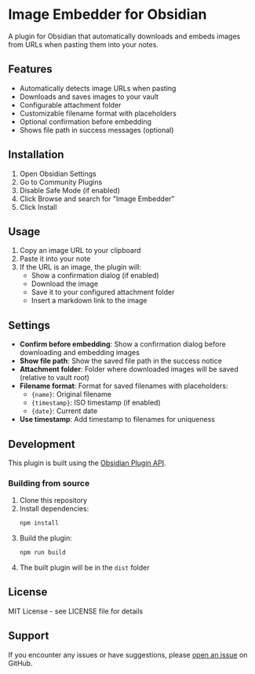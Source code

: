 # Image Embedder for Obsidian

A plugin for Obsidian that automatically downloads and embeds images from URLs when pasting them into your notes.

## Features

- Automatically detects image URLs when pasting
- Downloads and saves images to your vault
- Configurable attachment folder
- Customizable filename format with placeholders
- Optional confirmation before embedding
- Shows file path in success messages (optional)

## Installation

1. Open Obsidian Settings
2. Go to Community Plugins
3. Disable Safe Mode (if enabled)
4. Click Browse and search for "Image Embedder"
5. Click Install

## Usage

1. Copy an image URL to your clipboard
2. Paste it into your note
3. If the URL is an image, the plugin will:
   - Show a confirmation dialog (if enabled)
   - Download the image
   - Save it to your configured attachment folder
   - Insert a markdown link to the image

## Settings

- **Confirm before embedding**: Show a confirmation dialog before downloading and embedding images
- **Show file path**: Show the saved file path in the success notice
- **Attachment folder**: Folder where downloaded images will be saved (relative to vault root)
- **Filename format**: Format for saved filenames with placeholders:
  - `{name}`: Original filename
  - `{timestamp}`: ISO timestamp (if enabled)
  - `{date}`: Current date
- **Use timestamp**: Add timestamp to filenames for uniqueness

## Development

This plugin is built using the [Obsidian Plugin API](https://github.com/obsidian-community/obsidian-api).

### Building from source

1. Clone this repository
2. Install dependencies:
   ```bash
   npm install
   ```
3. Build the plugin:
   ```bash
   npm run build
   ```
4. The built plugin will be in the `dist` folder

## License

MIT License - see LICENSE file for details

## Support

If you encounter any issues or have suggestions, please [open an issue](https://github.com/yourusername/obsidian-image-embedder/issues) on GitHub.
